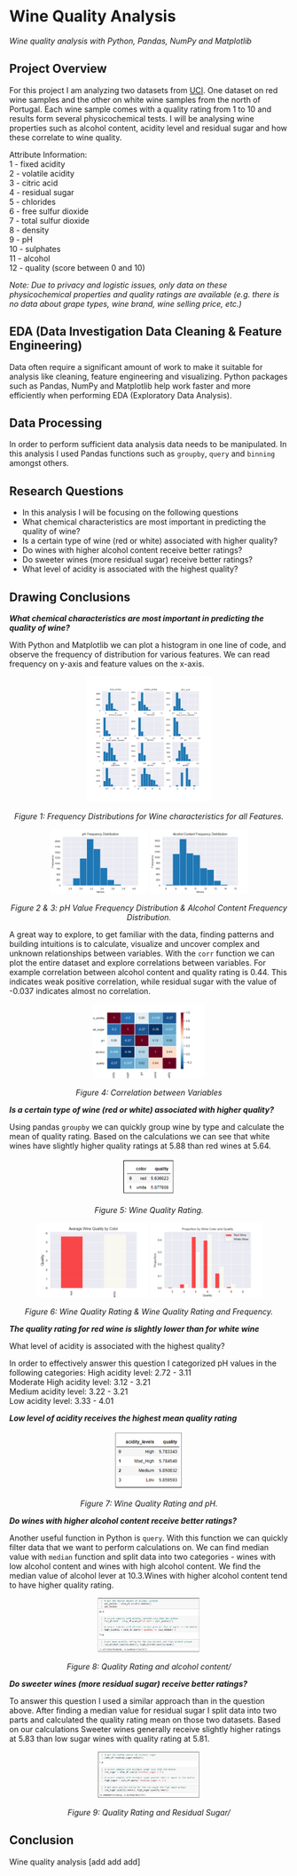 # Wine Quality Analysis
*Wine quality analysis with Python, Pandas, NumPy and Matplotlib*

## Project Overview 
For this project I am analyzing two datasets from [UCI](https://archive.ics.uci.edu/ml/datasets/wine+quality). One dataset on red wine samples and the other on white wine samples from the north of Portugal. Each wine sample comes with a quality rating from 1 to 10 and results form several physicochemical tests. I will be analysing wine properties such as alcohol content, acidity level and residual sugar and how these correlate to wine quality.

Attribute Information:<br>
1 - fixed acidity<br>
2 - volatile acidity<br>
3 - citric acid<br>
4 - residual sugar<br>
5 - chlorides<br>
6 - free sulfur dioxide<br>
7 - total sulfur dioxide<br>
8 - density<br>
9 - pH<br>
10 - sulphates<br>
11 - alcohol<br>
12 - quality (score between 0 and 10)<br>


*Note: Due to privacy and logistic issues, only data on these physicochemical properties and quality ratings are available (e.g. there is no data about grape types, wine brand, wine selling price, etc.)*

## EDA (Data Investigation Data Cleaning & Feature Engineering)
Data often require a significant amount of work to make it suitable for analysis like cleaning, feature engineering and visualizing. Python packages such as Pandas, NumPy and Matplotlib help work faster and more efficiently when performing EDA (Exploratory Data Analysis).

## Data Processing
In order to perform sufficient data analysis data needs to be manipulated. In this analysis I used Pandas functions such as `groupby`, `query` and `binning` amongst others.

## Research Questions
- In this analysis I will be focusing on the following questions<br>
- What chemical characteristics are most important in predicting the quality of wine?<br>
- Is a certain type of wine (red or white) associated with higher quality?<br>
- Do wines with higher alcohol content receive better ratings?<br>
- Do sweeter wines (more residual sugar) receive better ratings?<br>
- What level of acidity is associated with the highest quality?<br>


## Drawing Conclusions

***What chemical characteristics are most important in predicting the quality of wine?***

With Python and Matplotlib we can plot a histogram in one line of code, and observe the frequency of distribution for various features.  We can read frequency on y-axis and feature values on the x-axis. 

<p align="center">
<img src="Visuals/histogram.png" width="45%" height="45%"> 
</p>

<p align="center">
<i>Figure 1: Frequency Distributions for Wine characteristics for all Features.</i>
</p>


<p align="center">
<img src="Visuals/pHhist.png" width="35%" height="35%"> <img src="Visuals/alchist.png" width="35%" height="35%">
</p>

<p align="center">
<i>Figure 2 & 3: pH Value Frequency Distribution & Alcohol Content Frequency Distribution.</i>
</p>

A great way to explore, to get familiar with the data, finding patterns and building intuitions is to calculate, visualize and uncover complex and unknown relationships between variables. With the `corr` function we can plot the entire dataset and explore correlations between variables. For example correlation between alcohol content and quality rating is 0.44. This indicates weak positive correlation, while residual sugar with the value of -0.037 indicates almost no correlation. 

<p align="center">
<img src="Visuals/corr.png" width="40%" height="40%"> 
</p>

<p align="center">
<i>Figure 4: Correlation between Variables</i>
</p>

***Is a certain type of wine (red or white) associated with higher quality?***

Using pandas `groupby` we can quickly group wine by type and calculate the mean of quality rating. Based on the calculations we can see that white wines have slightly higher quality ratings at 5.88 than red wines at 5.64.

<p align="center">
<img src="Visuals/quality.PNG" width="20%" height="20%"> </p>

<p align="center">
<i>Figure 5: Wine Quality Rating.</i>
</p>

<p align="center">
<img src="Visuals/WineQuality.png" width="40%" height="40%"> <img src="Visuals/WineQualityperType.png" width="40%" height="40%"></p>

<p align="center">
<i>Figure 6: Wine Quality Rating & Wine Quality Rating and Frequency.</i>
</p>


***The quality rating for red wine is slightly lower than for white wine***

What level of acidity is associated with the highest quality?

In order to effectively answer this question I categorized pH values in the following categories: 
High acidity level: 2.72 - 3.11<br>
Moderate High acidity level: 3.12 - 3.21<br>
Medium acidity level: 3.22 - 3.21<br>
Low acidity level: 3.33 - 4.01<br>

***Low level of acidity receives the highest mean quality rating***


<p align="center">
<img src="Visuals/pH.PNG" width="25%" height="25%"> </p>

<p align="center">
<i>Figure 7: Wine Quality Rating and pH.</i>
</p>

***Do wines with higher alcohol content receive better ratings?***

Another useful function in Python is `query`. With this function we can quickly filter data that we want to perform calculations on. We can find median value with `median` function and split data into two categories - wines with low alcohol content and wines with high alcohol content. We find the median value of alcohol lever at 10.3.Wines with higher alcohol content tend to have higher quality rating.

<p align="center">
<img src="Visuals/alc.PNG" width="37%" height="37%"> </p>

<p align="center">
<i>Figure 8: Quality Rating and alcohol content/</i>
</p>

 
***Do sweeter wines (more residual sugar) receive better ratings?***

To answer this question I used a similar approach than in the question above. After finding a median value for residual sugar I split data into two parts and calculated the quality rating mean on those two datasets. Based on our calculations  Sweeter wines generally receive slightly higher ratings at 5.83 than low sugar wines with quality rating at 5.81. 

<p align="center">
<img src="Visuals/sweet.PNG" width="37%" height="37%"> </p>

<p align="center">
<i>Figure 9: Quality Rating and Residual Sugar/</i>
</p>


## Conclusion 
Wine quality analysis  [add add add]

